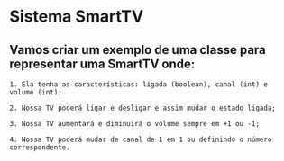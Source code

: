 # Sistema SmartTV

## Vamos criar um exemplo de uma classe para representar uma SmartTV onde:

    1. Ela tenha as características: ligada (boolean), canal (int) e volume (int);

    2. Nossa TV poderá ligar e desligar e assim mudar o estado ligada;

    3. Nossa TV aumentará e diminuirá o volume sempre em +1 ou -1;

    4. Nossa TV poderá mudar de canal de 1 em 1 ou definindo o número correspondente.